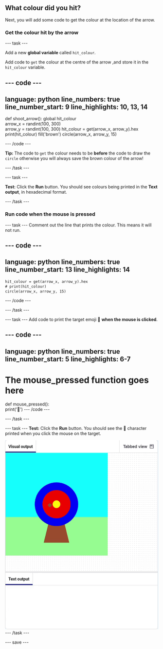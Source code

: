 ## What colour did you hit?

Next, you will add some code to get the colour at the location of the arrow.

### Get the colour hit by the arrow 

--- task ---

Add a new **global variable** called `hit_colour`. 

Add code to `get` the colour at the centre of the arrow ,and store it in the `hit_colour` variable. 


--- code ---
---
language: python
line_numbers: true
line_number_start: 9
line_highlights: 10, 13, 14
---
def shoot_arrow():
    global hit_colour  
    arrow_x = randint(100, 300)  
    arrow_y = randint(100, 300) 
    hit_colour = get(arrow_x, arrow_y).hex
    print(hit_colour)
    fill('brown')
    circle(arrow_x, arrow_y, 15)

--- /code ---

**Tip:** The code to `get` the colour needs to be **before** the code to draw the `circle` otherwise you will always save the brown colour of the arrow! 

--- /task ---

--- task ---

**Test:** Click the **Run** button. You should see colours being printed in the **Text output**, in hexadecimal format. 

--- /task ---

### Run code when the mouse is pressed

--- task ---
Comment out the line that prints the colour. This means it will not run. 

--- code ---
---
language: python
line_numbers: true
line_number_start: 13
line_highlights: 14
---
    hit_colour = get(arrow_x, arrow_y).hex
    # print(hit_colour)
    circle(arrow_x, arrow_y, 15)
--- /code ---

--- /task ---

--- task ---
Add code to print the target emoji 🎯 **when the mouse is clicked**.

--- code ---
---
language: python
line_numbers: true
line_number_start: 5
line_highlights: 6-7
---
# The mouse_pressed function goes here    
def mouse_pressed():    
    print('🎯')
--- /code ---

--- /task ---

--- task --- 
**Test:** Click the **Run** button. You should see the 🎯 character printed when you click the mouse on the target.

![target emoji printed when mouse clicked](images/target_printed.gif)
--- /task ---


--- save ---
